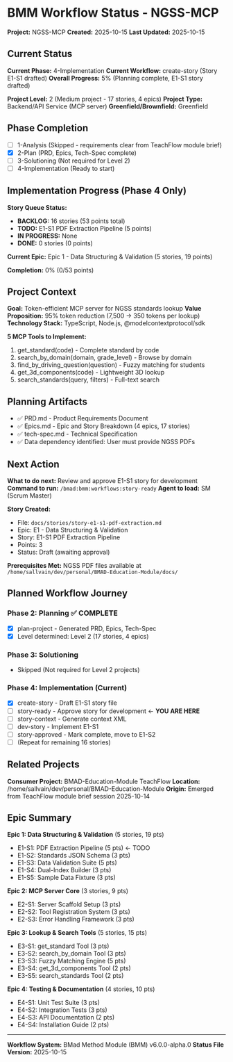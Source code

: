 # BMM Workflow Status - NGSS-MCP

**Project:** NGSS-MCP
**Created:** 2025-10-15
**Last Updated:** 2025-10-15

## Current Status

**Current Phase:** 4-Implementation
**Current Workflow:** create-story (Story E1-S1 drafted)
**Overall Progress:** 5% (Planning complete, E1-S1 story drafted)

**Project Level:** 2 (Medium project - 17 stories, 4 epics)
**Project Type:** Backend/API Service (MCP server)
**Greenfield/Brownfield:** Greenfield

## Phase Completion

- [ ] 1-Analysis (Skipped - requirements clear from TeachFlow module brief)
- [x] 2-Plan (PRD, Epics, Tech-Spec complete)
- [ ] 3-Solutioning (Not required for Level 2)
- [ ] 4-Implementation (Ready to start)

## Implementation Progress (Phase 4 Only)

**Story Queue Status:**
- **BACKLOG:** 16 stories (53 points total)
- **TODO:** E1-S1 PDF Extraction Pipeline (5 points)
- **IN PROGRESS:** None
- **DONE:** 0 stories (0 points)

**Current Epic:** Epic 1 - Data Structuring & Validation (5 stories, 19 points)

**Completion:** 0% (0/53 points)

## Project Context

**Goal:** Token-efficient MCP server for NGSS standards lookup
**Value Proposition:** 95% token reduction (7,500 → 350 tokens per lookup)
**Technology Stack:** TypeScript, Node.js, @modelcontextprotocol/sdk

**5 MCP Tools to Implement:**
1. get_standard(code) - Complete standard by code
2. search_by_domain(domain, grade_level) - Browse by domain
3. find_by_driving_question(question) - Fuzzy matching for students
4. get_3d_components(code) - Lightweight 3D lookup
5. search_standards(query, filters) - Full-text search

## Planning Artifacts

- ✅ PRD.md - Product Requirements Document
- ✅ Epics.md - Epic and Story Breakdown (4 epics, 17 stories)
- ✅ tech-spec.md - Technical Specification
- ✅ Data dependency identified: User must provide NGSS PDFs

## Next Action

**What to do next:** Review and approve E1-S1 story for development
**Command to run:** `/bmad:bmm:workflows:story-ready`
**Agent to load:** SM (Scrum Master)

**Story Created:**
- File: `docs/stories/story-e1-s1-pdf-extraction.md`
- Epic: E1 - Data Structuring & Validation
- Story: E1-S1 PDF Extraction Pipeline
- Points: 3
- Status: Draft (awaiting approval)

**Prerequisites Met:** NGSS PDF files available at `/home/sallvain/dev/personal/BMAD-Education-Module/docs/`

## Planned Workflow Journey

### Phase 2: Planning ✅ COMPLETE
- [x] plan-project - Generated PRD, Epics, Tech-Spec
- [x] Level determined: Level 2 (17 stories, 4 epics)

### Phase 3: Solutioning
- Skipped (Not required for Level 2 projects)

### Phase 4: Implementation (Current)
- [x] create-story - Draft E1-S1 story file
- [ ] story-ready - Approve story for development ← **YOU ARE HERE**
- [ ] story-context - Generate context XML
- [ ] dev-story - Implement E1-S1
- [ ] story-approved - Mark complete, move to E1-S2
- [ ] (Repeat for remaining 16 stories)

## Related Projects

**Consumer Project:** BMAD-Education-Module TeachFlow
**Location:** /home/sallvain/dev/personal/BMAD-Education-Module
**Origin:** Emerged from TeachFlow module brief session 2025-10-14

## Epic Summary

**Epic 1: Data Structuring & Validation** (5 stories, 19 pts)
- E1-S1: PDF Extraction Pipeline (5 pts) ← TODO
- E1-S2: Standards JSON Schema (3 pts)
- E1-S3: Data Validation Suite (5 pts)
- E1-S4: Dual-Index Builder (3 pts)
- E1-S5: Sample Data Fixture (3 pts)

**Epic 2: MCP Server Core** (3 stories, 9 pts)
- E2-S1: Server Scaffold Setup (3 pts)
- E2-S2: Tool Registration System (3 pts)
- E2-S3: Error Handling Framework (3 pts)

**Epic 3: Lookup & Search Tools** (5 stories, 15 pts)
- E3-S1: get_standard Tool (3 pts)
- E3-S2: search_by_domain Tool (3 pts)
- E3-S3: Fuzzy Matching Engine (5 pts)
- E3-S4: get_3d_components Tool (2 pts)
- E3-S5: search_standards Tool (2 pts)

**Epic 4: Testing & Documentation** (4 stories, 10 pts)
- E4-S1: Unit Test Suite (3 pts)
- E4-S2: Integration Tests (3 pts)
- E4-S3: API Documentation (2 pts)
- E4-S4: Installation Guide (2 pts)

---

**Workflow System:** BMad Method Module (BMM) v6.0.0-alpha.0
**Status File Version:** 2025-10-15
